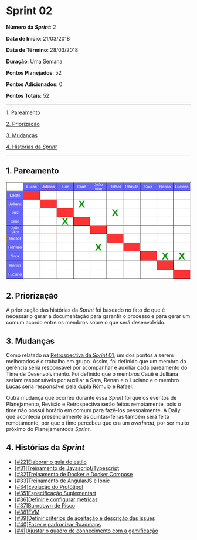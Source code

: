 # Sprint 02
**Número da _Sprint_**: 2

**Data de Início**: 21/03/2018

**Data de Término**: 28/03/2018

**Duração**: Uma Semana

**Pontos Planejados**: 52

**Pontos Adicionados**: 0

**Pontos Totais**: 52

-------
[1. Pareamento](#1-pareamento)

[2. Priorização](#2-priorização)

[3. Mudanças](#3-mudanças)

[4. Histórias da _Sprint_](#4-histórias-da-sprint)

-------

## 1. Pareamento

![](../images/pairing_table_sprint02.png)

## 2. Priorização

A priorização das histórias da _Sprint_ foi baseado no fato de que é necessário gerar a documentação para garantir o processo e para gerar um comum acordo entre os membros sobre o que será desenvolvido.

## 3. Mudanças

Como relatado na [Retrospectiva da _Sprint_ 01](../sprint01/results.md), um dos pontos a serem melhorados é o trabalho em grupo. Assim, foi definido que um membro da gerência seria responsável por acompanhar e auxiliar cada pareamento do Time de Desenvolvimento. Foi definido que o membros Cauê e Julliana seriam responsáveis por auxiliar a Sara, Renan e o Luciano e o membro Lucas seria responsável pela dupla Rômulo e Rafael.

Outra mudança que ocorreu durante essa _Sprint_ foi que os eventos de Planejamento, Revisão e Retrospectiva serão feitos remotamente, pois o time não possui horário em comum para fazê-los pessoalmente. A Daily que acontecia presencialmente às quintas-feiras também será feita remotamente, por que o time percebeu que era um _overhead_, por ser muito próximo do Planejamentoda _Sprint_.

## 4. Histórias da _Sprint_

* <a href="https://github.com/fga-gpp-mds/2018.1-Lacos-da-Alegria/issues/22">[#22]Elaborar o guia de estilo</a>
* <a href="https://github.com/fga-gpp-mds/2018.1-Lacos-da-Alegria/issues/31">[#31]Treinamento de Javascript/Typescript</a>
* <a href="https://github.com/fga-gpp-mds/2018.1-Lacos-da-Alegria/issues/32">[#32]Treinamento de Docker e Docker Compose</a>
* <a href="https://github.com/fga-gpp-mds/2018.1-Lacos-da-Alegria/issues/33">[#33]Treinamento de AngularJS e Ionic</a>
* <a href="https://github.com/fga-gpp-mds/2018.1-Lacos-da-Alegria/issues/34">[#34]Evolução do Protótipot</a>
* <a href="https://github.com/fga-gpp-mds/2018.1-Lacos-da-Alegria/issues/35">[#35]Especificação Suplementart</a>
* <a href="https://github.com/fga-gpp-mds/2018.1-Lacos-da-Alegria/issues/36">[#36]Definir e configurar métricas</a>
* <a href="https://github.com/fga-gpp-mds/2018.1-Lacos-da-Alegria/issues/37">[#37]Burndown de Risco</a>
* <a href="https://github.com/fga-gpp-mds/2018.1-Lacos-da-Alegria/issues/38">[#38]EVM</a>
* <a href="https://github.com/fga-gpp-mds/2018.1-Lacos-da-Alegria/issues/39">[#39]Definir criterios de aceitação e descrição das issues</a>
* <a href="https://github.com/fga-gpp-mds/2018.1-Lacos-da-Alegria/issues/40">[#40]Fazer e padronizar Roadmaps</a>
* <a href="https://github.com/fga-gpp-mds/2018.1-Lacos-da-Alegria/issues/41">[#41]Ajustar o quadro de conhecimento com a gamificação</a>
